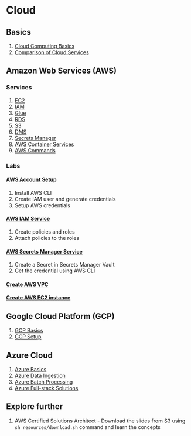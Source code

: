 # Cloud

## Basics

1. <a href="#/01-foundations/cloud/cloud-basics.md" target="_blank">Cloud Computing Basics</a>
1. <a href="#/01-foundations/cloud/cloud-comparison.md" target="_blank">Comparison of Cloud Services</a>

## Amazon Web Services (AWS)

### Services

1. <a href="#/01-foundations/cloud/ec2.md" target="_blank">EC2</a>
1. <a href="#/01-foundations/cloud/iam.md" target="_blank">IAM</a>
1. <a href="#/01-foundations/cloud/glue.md" target="_blank">Glue</a>
1. <a href="#/01-foundations/cloud/rds.md" target="_blank">RDS</a>
1. <a href="#/01-foundations/cloud/s3.md" target="_blank">S3</a>
1. <a href="#/01-foundations/cloud/dms.md" target="_blank">DMS</a>
1. <a href="#/01-foundations/cloud/secrets-manager.md" target="_blank">Secrets Manager</a>
1. <a href="#/01-foundations/cloud/aws-containers.md" target="_blank">AWS Container Services</a>
1. <a href="#/01-foundations/cloud/aws-commands.md" target="_blank">AWS Commands</a>

### Labs

#### <a href="#/01-foundations/cloud/lab-aws-setup/" target="_blank">AWS Account Setup</a>

1. Install AWS CLI
2. Create IAM user and generate credentials
3. Setup AWS credentials

#### <a href="#/01-foundations/cloud/lab-create-iam-policy-role/" target="_blank">AWS IAM Service</a>

1. Create policies and roles
2. Attach policies to the roles

#### <a href="#/01-foundations/cloud/lab-aws-secrets-manager/" target="_blank">AWS Secrets Manager Service</a>

1. Create a Secret in Secrets Manager Vault
2. Get the credential using AWS CLI

#### <a href="#/01-foundations/cloud/lab-create-your-first-vpc/" target="_blank">Create AWS VPC</a>

#### <a href="#/01-foundations/cloud/lab-create-your-first-ec2-instance-linux/" target="_blank">Create AWS EC2 instance</a>

## Google Cloud Platform (GCP)

1. <a href="#/01-foundations/cloud/gcp-basics.md" target="_blank">GCP Basics</a>
1. <a href="#/01-foundations/cloud/gcp-setup.md" target="_blank">GCP Setup</a>

## Azure Cloud

1. <a href="#/01-foundations/cloud/azure-basics.md" target="_blank">Azure Basics</a>
1. <a href="#/01-foundations/cloud/azure-data-ingestion.md" target="_blank">Azure Data Ingestion</a>
1. <a href="#/01-foundations/cloud/azure-data-ingestion.md" target="_blank">Azure Batch Processing</a>
1. <a href="#/01-foundations/cloud/azure-fullstack-solutions.md" target="_blank">Azure Full-stack Solutions</a>


## Explore further

1. AWS Certified Solutions Architect - Download the slides from S3 using `sh resources/download.sh` command and learn the concepts